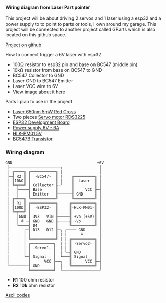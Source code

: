 
#### Wiring diagram from Laser Part pointer

This project will be about driving 2 servos and 1 laser using a esp32 and a power supply to to point to parts or tools, I own around my garage. This project will be connected to another project called GParts which is also located on this github space.

[Project on github](https://github.com/guttih/laserPointer)

How to connect trigger a 6V laser with esp32
 - 100Ω resistor to esp32 pin and base on BC547 (middle pin)
 - 10kΩ resistor from base on BC547 to GND
 - BC547 Collector to GND
 - Laser GND to BC547 Emitter
 - Laser VCC wire to 6V
 - [View image about it here](https://electronics.stackexchange.com/questions/56093/how-to-use-a-3v-output-to-control-a-5v-relay)

 
Parts I plan to use in the project
 - [Laser 650nm 5mW Red Cross](https://www.aliexpress.com/item/32870666247.html?spm=a2g0s.12269583.0.0.7be313f4OIyWvS)
 - Two pieces [Servo motor RDS3225](https://www.aliexpress.com/item/4000943153775.html?spm=a2g0s.12269583.0.0.701745b71zAQGI)
 - [ESP32 Development Board ](https://www.aliexpress.com/item/32839311668.html?spm=a2g0s.9042311.0.0.27424c4dYD8HnK)
 - [Power supply 6V - 6A](https://www.aliexpress.com/item/4000102102421.html?spm=a2g0s.12269583.0.0.4f644eccTkOI4c)
 - [HLK-PM01 5V](https://www.aliexpress.com/item/32504127465.html?spm=a2g0s.9042311.0.0.27424c4dOggB1n)
 - [BC547B Transistor](https://www.aliexpress.com/item/32853901405.html?spm=a2g0s.12269583.0.0.4eb45072Gat93G)

### Wiring diagram
```
GND                                     +6V
 ├──────────────────────┐                │
 | ╔════╗ ╔═══════════╗ |                │
 ├─╢ R2 ║ ║  -BC547-  ║ |    ╔═════════╗ |
 | ║10kΩ║ ║           ║ |    ║ -Laser- ║ │
 | ╚═╤══╝ ║ Collector ╟─┘    ║         ║ │
 |   ├────╢ Base      ║      ║     VCC ╟─┤
 |   │    ║ Emitter   ╟──────╢ GND     ║ │
 | ╔═╧══╗ ╚═══════════╝      ╚═════════╝ │
 | ║ R1 ║ ╔═══════════╗     ╔══════════╗ │
 │ ║100Ω║ ║  -ESP32-  ║     ║-HLK-PM01-║ │
 | ╚═╤══╝ ║           ║     ║          ║ │
 │   │GND ║ 3V3   VIN ╟─────╢ +Vo (+5V)║ │
 │   │ ╧ ─╢ GND   GND ╟─────╢ -Vo      ║ │
 │   └────╢ D4        ║     ╚══════════╝ │
 |      ┌─╢ D13   D12 ╟─┐ ┌──── GND      │
 |      │ ║           ║ | |      ╧       │
 |      │ ╚═══════════╝ | | ╔══════════╗ │
 |      │ ╔══════════╗  | | ║ -Servo2- ║ │
 |      │ ║ -Servo1- ║  | | ║          ║ │
 |      │ ║          ║  | └─╢ GND      ║ │
 |      └─╢ Signal   ║  └───╢ Signal   ║ │
 |        ║      VCC ╟──┐   ║      VCC ╟─┤
 └────────╢ GND      ║  |   ╚══════════╝ │
          ╚══════════╝  └────────────────┘
```
 - __R1__ 100 ohm resistor
 - __R2__ 10**k** ohm resistor

[Ascii codes](https://www.rapidtables.com/code/text/alt-codes.html)